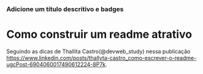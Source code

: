 ### Adicione um título descritivo e badges
# Como construir um readme atrativo



Seguindo as dicas de Thallita Castro(@devweb_study) nessa publicação https://www.linkedin.com/posts/thallyta-castro_como-escrever-o-readme-ugcPost-6904060017490612224-8P7k.
